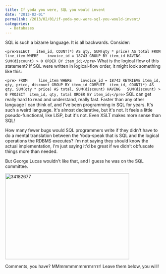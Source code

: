 ```yaml
---
title: If yoda you were, SQL you would invent
date: "2013-02-01"
permalink: /2013/02/01/if-yoda-you-were-sql-you-would-invent/
categories:
  - Databases
---
```

SQL is such a bizarre language. It is all backwards. Consider:

`<pre>SELECT   item_id, COUNT(*) AS qty, SUM(qty * price) AS total
FROM     line_item
WHERE    invoice_id = 18743
GROUP BY item_id
HAVING   SUM(discount) > 0
ORDER BY item_id;</pre>` 
What is the logical flow of this statement? If SQL were written in logical-flow order, it might look something like this:

`<pre>
FROM     line_item
WHERE    invoice_id = 18743
RETRIEVE item_id, qty, price, discount
GROUP BY item_id
COMPUTE  item_id, COUNT(*) AS qty, SUM(qty * price) AS total, SUM(discount)
HAVING   SUM(discount) > 0
PROJECT  item_id, qty, total
ORDER BY item_id;</pre>` 
SQL can get really hard to read and understand, really fast. Faster than any other language I can think of, and I've been programming in SQL for years. It's such a weird language. It's almost declarative, but it's not. It feels a little pseudo-functional, like LISP, but it's not. Even XSLT makes more sense than SQL!

How many fewer bugs would SQL programmers write if they didn't have to do a mental translation between the Yoda-speak that is SQL and the logical operations the RDBMS executes? I'm not saying they should know the actual implementation, I'm just saying it'd be great if we didn't obfuscate things more than needed.

But George Lucas wouldn't like that, and I guess he was on the SQL committee.

<img src="http://www.xaprb.com/blog/wp-content/uploads/2013/02/34182677.jpg" alt="34182677" width="400" height="276" class="aligncenter size-full wp-image-3042" />

Comments, you have? MMmmmmmmmrmrrrrr! Leave them below, you will!
